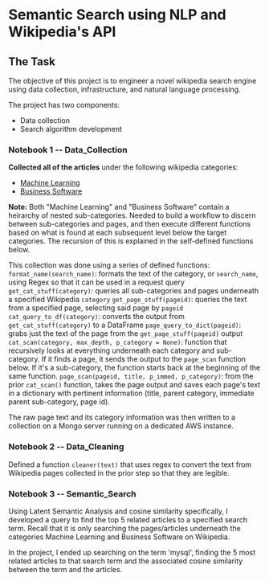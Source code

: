 # Semantic Search using NLP and Wikipedia's API

## The Task

The objective of this project is to engineer a novel wikipedia search engine using data collection, infrastructure, and natural language processing.

The project has two components:
- Data collection
- Search algorithm development


### Notebook 1 -- Data_Collection

**Collected all of the articles** under the following wikipedia categories:

* [Machine Learning](https://en.wikipedia.org/wiki/Category:Machine_learning)
* [Business Software](https://en.wikipedia.org/wiki/Category:Business_software)

**Note:** Both "Machine Learning" and "Business Software" contain a heirarchy of nested sub-categories. Needed to build a workflow to discern between sub-categories and pages, and then execute different functions based on what is found at each subsequent level below the target categories. The recursion of this is explained in the self-defined functions below.

This collection was done using a series of defined functions:
`format_name(search_name)`: formats the text of the category, or `search_name`, using Regex so that it can be used in a request query
`get_cat_stuff(category)`: queries all sub-categories and pages underneath a specified Wikipedia `category`
`get_page_stuff(pageid)`: queries the text from a specified page, selecting said page by `pageid`
`cat_query_to_df(category)`: converts the output from `get_cat_stuff(category)` to a DataFrame
`page_query_to_dict(pageid)`: grabs just the text of the page from the `get_page_stuff(pageid)` output
`cat_scan(category, max_depth, p_category = None)`: function that recursively looks at everything underneath each category and sub-category. If it finds a page, it sends the output to the `page_scan` function below. If it's a sub-category, the function starts back at the beginning of the same function.
`page_scan(pageid, title, p_immed, p_category)`: from the prior `cat_scan()` function, takes the page output and saves each page's text in a dictionary with pertinent information (title, parent category, immediate parent sub-category, page id).

The raw page text and its category information was then written to a collection on a Mongo server running on a dedicated AWS instance.


### Notebook 2 -- Data_Cleaning

Defined a function `cleaner(text)` that uses regex to convert the text from Wikipedia pages collected in the prior step so that they are legible. 


### Notebook 3 -- Semantic_Search

Using Latent Semantic Analysis and cosine similarity specifically, I developed a query to find the top 5 related articles to a specified search term. Recall that it is only searching the pages/articles underneath the categories Machine Learning and Business Software on Wikipedia.

In the project, I ended up searching on the term 'mysql', finding the 5 most related articles to that search term and the associated cosine similarity between the term and the articles.



